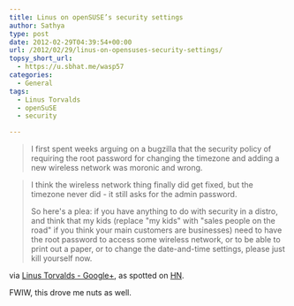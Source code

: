 ```yaml
---
title: Linus on openSUSE’s security settings
author: Sathya
type: post
date: 2012-02-29T04:39:54+00:00
url: /2012/02/29/linus-on-opensuses-security-settings/
topsy_short_url:
  - https://u.sbhat.me/wasp57
categories:
  - General
tags:
  - Linus Torvalds
  - openSuSE
  - security

---
```

> I first spent weeks arguing on a bugzilla that the security policy of requiring the root password for changing the timezone and adding a new wireless network was moronic and wrong.
  
> I think the wireless network thing finally did get fixed, but the timezone never did - it still asks for the admin password.
> 
> So here's a plea: if you have anything to do with security in a distro, and think that my kids (replace "my kids" with "sales people on the road" if you think your main customers are businesses) need to have the root password to access some wireless network, or to be able to print out a paper, or to change the date-and-time settings, please just kill yourself now.

via [Linus Torvalds - Google+][1], as spotted on [HN][2].

FWIW, this drove me nuts as well.

 [1]: https://plus.google.com/102150693225130002912/posts
 [2]: https://news.ycombinator.com/item?id=3644907
